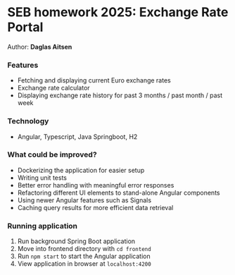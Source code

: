 # SEB homework 2025: Exchange Rate Portal

Author: **Daglas Aitsen**

### Features

* Fetching and displaying current Euro exchange rates
* Exchange rate calculator
* Displaying exchange rate history for past 3 months / past month / past week

### Technology

* Angular, Typescript, Java Springboot, H2

### What could be improved?

* Dockerizing the application for easier setup
* Writing unit tests
* Better error handling with meaningful error responses
* Refactoring different UI elements to stand-alone Angular components
* Using newer Angular features such as Signals
* Caching query results for more efficient data retrieval

### Running application

1. Run background Spring Boot application
2. Move into frontend directory with `cd frontend`
3. Run `npm start` to start the Angular application
4. View application in browser at `localhost:4200`